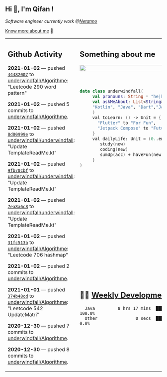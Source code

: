 <h2> Hi 👋, I'm Qifan ! </h2>
<p><em>Software engineer currently work @<a href="https://www.netatmo.com">Netatmo</a>
</em></p><p><a href="https://qifanyang.com/resume" target="_blank"> Know more about me</a> 🔭</p>
<table><tr><td valign="top" rowspan="2">

 ## Github Activity
 <!-- githubActivity starts -->
  **2021-01-02** — pushed [`44482007`](https://api.github.com/repos/underwindfall/Algorithme/commits/44482007ba1d703016d027293368051300b277df) to [underwindfall/Algorithme](https://api.github.com/repos/underwindfall/Algorithme): "Leetcode 290 word pattern"

  **2021-01-02** — pushed 5 commits to [underwindfall/Algorithme](https://api.github.com/repos/underwindfall/Algorithme).

  **2021-01-02** — pushed [`8d80999e`](https://api.github.com/repos/underwindfall/underwindfall/commits/8d80999e45dc12655296ab1629fcf0d563aac6d4) to [underwindfall/underwindfall](https://api.github.com/repos/underwindfall/underwindfall): "Update TemplateReadMe.kt"

  **2021-01-02** — pushed [`9fb70cbf`](https://api.github.com/repos/underwindfall/underwindfall/commits/9fb70cbfe8c4a69ed25e145d59a35ef77b29bd4e) to [underwindfall/underwindfall](https://api.github.com/repos/underwindfall/underwindfall): "Update TemplateReadMe.kt"

  **2021-01-02** — pushed [`7ea8a6c8`](https://api.github.com/repos/underwindfall/underwindfall/commits/7ea8a6c8af78b5769f2b41e6b9bcdf15f97aac84) to [underwindfall/underwindfall](https://api.github.com/repos/underwindfall/underwindfall): "Update TemplateReadMe.kt"

  **2021-01-02** — pushed [`31fc513b`](https://api.github.com/repos/underwindfall/Algorithme/commits/31fc513b6103c4180baa6864c71b7e6f6c26ea15) to [underwindfall/Algorithme](https://api.github.com/repos/underwindfall/Algorithme): "Leetcode 706 hashmap"

  **2021-01-02** — pushed 2 commits to [underwindfall/Algorithme](https://api.github.com/repos/underwindfall/Algorithme).

  **2021-01-01** — pushed [`374b48cd`](https://api.github.com/repos/underwindfall/Algorithme/commits/374b48cd3ef03f46b01aa688c057abad179a69b5) to [underwindfall/Algorithme](https://api.github.com/repos/underwindfall/Algorithme): "Leetcode 542 UpdateMatri"

  **2020-12-30** — pushed 7 commits to [underwindfall/Algorithme](https://api.github.com/repos/underwindfall/Algorithme).

  **2020-12-30** — pushed 8 commits to [underwindfall/Algorithme](https://api.github.com/repos/underwindfall/Algorithme).
 <!-- githubActivity ends -->
 </td><td valign="top">

 ## Something about me
 <!-- profile starts -->
 <a href="https://github.com/underwindfall" width="100%">
  <img src="https://github-readme-stats.vercel.app/api?username=underwindfall&show_icons=true&count_private=true&theme=graywhite" width="100%"/>
 </a>
 <br/>
 <br/>
 <br/>
 
 ```kotlin
 data class underwindfall(
      val pronouns: String = "he|him",
      val askMeAbout: List<String> = listOf(
      "Kotlin", "Java", "Dart","Javascript", "Typescript"
      )
      val toLearn: () -> Unit = {
        "Flutter" to "For Fun",
        "Jetpack Compose" to "Future"
      }
      val dailyLife: Unit = (0..end).reduce { acc, new ->	
         study(new)	
         coding(new)	
         sumUp(acc) + haveFun(new)	
      }
 )
 ```
 <!-- profile ends -->
 </td></tr><tr><td valign="top">

 ## 🏊‍♂️ <a href="https://gist.github.com/underwindfall/377ee88ba1fabd1e93516e48ca9c61eb" target="_blank">Weekly Development Breakdown</a>
  <!-- codeTime starts -->
  ```text
    Java         8 hrs 17 mins  ████████████████████████ 100.0%
    Other               0 secs  ███░░░░░░░░░░░░░░░░░░░░░   0.0%
  ```
  <!-- codeTime starts -->
  </td></tr></table>
